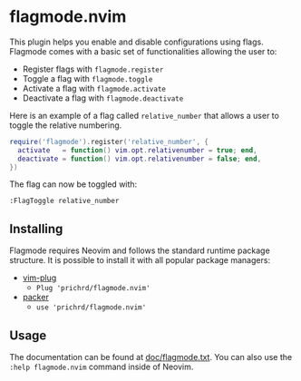# flagmode.nvim

This plugin helps you enable and disable configurations using flags. Flagmode 
comes with a basic set of functionalities allowing the user to:

* Register flags with `flagmode.register`
* Toggle a flag with `flagmode.toggle` 
* Activate a flag with `flagmode.activate` 
* Deactivate a flag with `flagmode.deactivate` 

Here is an example of a flag called `relative_number` that allows a user to
toggle the relative numbering.

```lua
require('flagmode').register('relative_number', {
  activate   = function() vim.opt.relativenumber = true; end,
  deactivate = function() vim.opt.relativenumber = false; end,
})
```

The flag can now be toggled with:

```
:FlagToggle relative_number
```

## Installing

Flagmode requires Neovim and follows the standard runtime package structure. 
It is possible to install it with all popular package managers:

* [vim-plug](https://github.com/junegunn/vim-plug)
  * `Plug 'prichrd/flagmode.nvim'`
* [packer](https://github.com/wbthomason/packer.nvim)
  * `use 'prichrd/flagmode.nvim'`

## Usage

The documentation can be found at [doc/flagmode.txt](doc/flagmode.txt). You can 
also use the `:help flagmode.nvim` command inside of Neovim.
